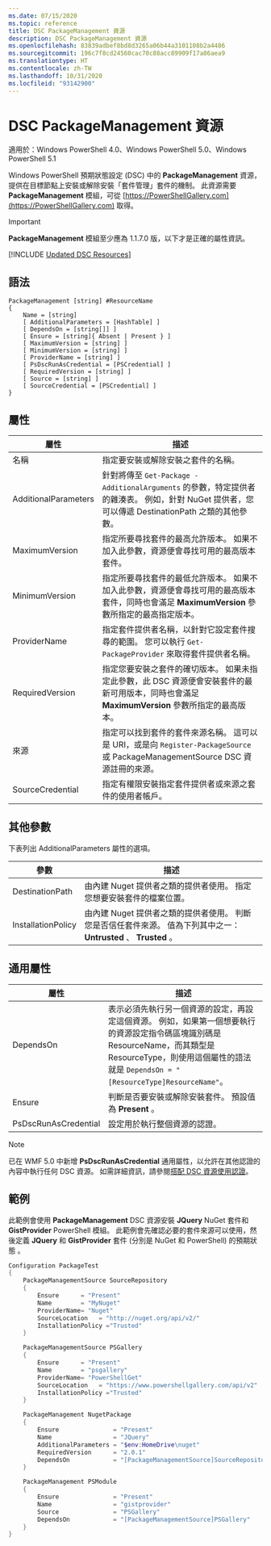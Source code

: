 ```yaml
---
ms.date: 07/15/2020
ms.topic: reference
title: DSC PackageManagement 資源
description: DSC PackageManagement 資源
ms.openlocfilehash: 83839adbef8bd8d3265a06b44a3101108b2a4486
ms.sourcegitcommit: 196c7f8cd24560cac70c88acc89909f17a86aea9
ms.translationtype: HT
ms.contentlocale: zh-TW
ms.lasthandoff: 10/31/2020
ms.locfileid: "93142900"
---
```

# <a name="dsc-packagemanagement-resource"></a>DSC PackageManagement 資源

適用於：Windows PowerShell 4.0、Windows PowerShell 5.0、Windows PowerShell 5.1

Windows PowerShell 預期狀態設定 (DSC) 中的 **PackageManagement** 資源，提供在目標節點上安裝或解除安裝「套件管理」套件的機制。 此資源需要 **PackageManagement** 模組，可從 [https://PowerShellGallery.com](https://PowerShellGallery.com) 取得。

> [!IMPORTANT]
> **PackageManagement** 模組至少應為 1.1.7.0 版，以下才是正確的屬性資訊。

[!INCLUDE [Updated DSC Resources](../../../../../includes/dsc-resources.md)]

## <a name="syntax"></a>語法

```Syntax
PackageManagement [string] #ResourceName
{
    Name = [string]
    [ AdditionalParameters = [HashTable] ]
    [ DependsOn = [string[]] ]
    [ Ensure = [string]{ Absent | Present } ]
    [ MaximumVersion = [string] ]
    [ MinimumVersion = [string] ]
    [ ProviderName = [string] ]
    [ PsDscRunAsCredential = [PSCredential] ]
    [ RequiredVersion = [string] ]
    [ Source = [string] ]
    [ SourceCredential = [PSCredential] ]
}
```

## <a name="properties"></a>屬性

|屬性 |描述 |
|---|---|
|名稱 |指定要安裝或解除安裝之套件的名稱。 |
|AdditionalParameters |針對將傳至 `Get-Package -AdditionalArguments` 的參數，特定提供者的雜湊表。 例如，針對 NuGet 提供者，您可以傳遞 DestinationPath 之類的其他參數。 |
|MaximumVersion |指定所要尋找套件的最高允許版本。 如果不加入此參數，資源便會尋找可用的最高版本套件。 |
|MinimumVersion |指定所要尋找套件的最低允許版本。 如果不加入此參數，資源便會尋找可用的最高版本套件，同時也會滿足 **MaximumVersion** 參數所指定的最高指定版本。 |
|ProviderName |指定套件提供者名稱，以針對它設定套件搜尋的範圍。 您可以執行 `Get-PackageProvider` 來取得套件提供者名稱。 |
|RequiredVersion |指定您要安裝之套件的確切版本。 如果未指定此參數，此 DSC 資源便會安裝套件的最新可用版本，同時也會滿足 **MaximumVersion** 參數所指定的最高版本。 |
|來源 |指定可以找到套件的套件來源名稱。 這可以是 URI，或是向 `Register-PackageSource` 或 PackageManagementSource DSC 資源註冊的來源。 |
|SourceCredential |指定有權限安裝指定套件提供者或來源之套件的使用者帳戶。 |

## <a name="additional-parameters"></a>其他參數

下表列出 AdditionalParameters 屬性的選項。

|參數 |描述 |
|---|---|
|DestinationPath |由內建 Nuget 提供者之類的提供者使用。 指定您想要安裝套件的檔案位置。 |
|InstallationPolicy |由內建 Nuget 提供者之類的提供者使用。 判斷您是否信任套件來源。 值為下列其中之一： **Untrusted** 、 **Trusted** 。 |

## <a name="common-properties"></a>通用屬性

|屬性 |描述 |
|---|---|
|DependsOn |表示必須先執行另一個資源的設定，再設定這個資源。 例如，如果第一個想要執行的資源設定指令碼區塊識別碼是 ResourceName，而其類型是 ResourceType，則使用這個屬性的語法就是 `DependsOn = "[ResourceType]ResourceName"`。 |
|Ensure |判斷是否要安裝或解除安裝套件。 預設值為 **Present** 。 |
|PsDscRunAsCredential |設定用於執行整個資源的認證。 |

> [!NOTE]
> 已在 WMF 5.0 中新增 **PsDscRunAsCredential** 通用屬性，以允許在其他認證的內容中執行任何 DSC 資源。 如需詳細資訊，請參閱[搭配 DSC 資源使用認證](../../../configurations/runasuser.md)。

## <a name="example"></a>範例

此範例會使用 **PackageManagement** DSC 資源安裝 **JQuery** NuGet 套件和 **GistProvider** PowerShell 模組。 此範例會先確認必要的套件來源可以使用，然後定義 **JQuery** 和 **GistProvider** 套件 (分別是 NuGet 和 PowerShell) 的預期狀態 。

```powershell
Configuration PackageTest
{
    PackageManagementSource SourceRepository
    {
        Ensure      = "Present"
        Name        = "MyNuget"
        ProviderName= "Nuget"
        SourceLocation   = "http://nuget.org/api/v2/"
        InstallationPolicy ="Trusted"
    }

    PackageManagementSource PSGallery
    {
        Ensure      = "Present"
        Name        = "psgallery"
        ProviderName= "PowerShellGet"
        SourceLocation   = "https://www.powershellgallery.com/api/v2"
        InstallationPolicy ="Trusted"
    }

    PackageManagement NugetPackage
    {
        Ensure               = "Present"
        Name                 = "JQuery"
        AdditionalParameters = "$env:HomeDrive\nuget"
        RequiredVersion      = "2.0.1"
        DependsOn            = "[PackageManagementSource]SourceRepository"
    }

    PackageManagement PSModule
    {
        Ensure               = "Present"
        Name                 = "gistprovider"
        Source               = "PSGallery"
        DependsOn            = "[PackageManagementSource]PSGallery"
    }
}
```
